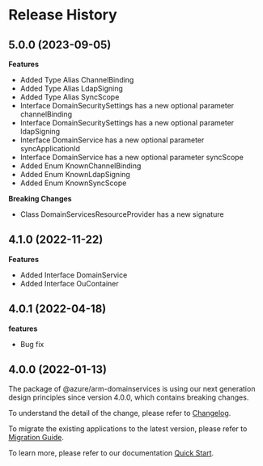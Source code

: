 # Release History
    
## 5.0.0 (2023-09-05)
    
**Features**

  - Added Type Alias ChannelBinding
  - Added Type Alias LdapSigning
  - Added Type Alias SyncScope
  - Interface DomainSecuritySettings has a new optional parameter channelBinding
  - Interface DomainSecuritySettings has a new optional parameter ldapSigning
  - Interface DomainService has a new optional parameter syncApplicationId
  - Interface DomainService has a new optional parameter syncScope
  - Added Enum KnownChannelBinding
  - Added Enum KnownLdapSigning
  - Added Enum KnownSyncScope

**Breaking Changes**

  - Class DomainServicesResourceProvider has a new signature
    
    
## 4.1.0 (2022-11-22)
    
**Features**

  - Added Interface DomainService
  - Added Interface OuContainer
    
## 4.0.1 (2022-04-18)

**features**

  - Bug fix

## 4.0.0 (2022-01-13)

The package of @azure/arm-domainservices is using our next generation design principles since version 4.0.0, which contains breaking changes.

To understand the detail of the change, please refer to [Changelog](https://aka.ms/js-track2-changelog).

To migrate the existing applications to the latest version, please refer to [Migration Guide](https://aka.ms/js-track2-migration-guide).

To learn more, please refer to our documentation [Quick Start](https://aka.ms/js-track2-quickstart).
